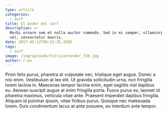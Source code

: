 ```yaml
---
type: article
categories:
  - Surf
title: El poder del sorf
description: >-
  Morbi ornare sem et nulla auctor commodo. Sed in mi semper, ullamcorper leo
  vel, consectetur mauris. 
date: 2017-05-12T08:51:25.359Z
tags:
  - surf
image: /img/uploads/fullsizerender_720.jpg
author: r-ev
---
```

Proin felis purus, pharetra at vulputate nec, tristique eget augue. Donec a nisi enim. Vestibulum at leo elit. Ut gravida sollicitudin urna, non fringilla lorem lacinia in. Maecenas tempor lacinia enim, eget sagittis nisl dapibus eu. Aenean suscipit augue at enim fringilla porta. Fusce purus ex, laoreet id pharetra maximus, vehicula vitae ante. Praesent imperdiet dapibus fringilla. Aliquam id pulvinar ipsum, vitae finibus purus. Quisque nec malesuada lorem. Duis condimentum lacus at ante posuere, eu interdum ante tempor.
